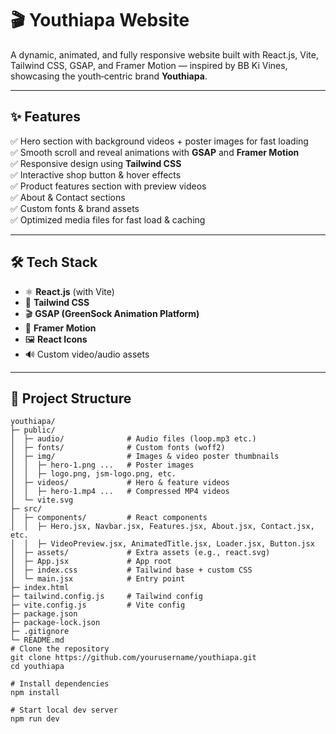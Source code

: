# 🎬 Youthiapa Website

A dynamic, animated, and fully responsive website built with React.js, Vite, Tailwind CSS, GSAP, and Framer Motion — inspired by BB Ki Vines, showcasing the youth‑centric brand **Youthiapa**.


---

## ✨ **Features**

✅ Hero section with background videos + poster images for fast loading  
✅ Smooth scroll and reveal animations with **GSAP** and **Framer Motion**  
✅ Responsive design using **Tailwind CSS**  
✅ Interactive shop button & hover effects  
✅ Product features section with preview videos  
✅ About & Contact sections  
✅ Custom fonts & brand assets  
✅ Optimized media files for fast load & caching

---

## 🛠 **Tech Stack**

- ⚛ **React.js** (with Vite)
- 🎨 **Tailwind CSS**
- 🎬 **GSAP (GreenSock Animation Platform)**
- 🏃 **Framer Motion**
- 🖼 **React Icons**
- 🔊 Custom video/audio assets

---

## 📁 **Project Structure**

```plaintext
youthiapa/
├─ public/
│  ├─ audio/              # Audio files (loop.mp3 etc.)
│  ├─ fonts/              # Custom fonts (woff2)
│  ├─ img/                # Images & video poster thumbnails
│  │  ├─ hero-1.png ...   # Poster images
│  │  ├─ logo.png, jsm-logo.png, etc.
│  ├─ videos/             # Hero & feature videos
│  │  ├─ hero-1.mp4 ...   # Compressed MP4 videos
│  └─ vite.svg
├─ src/
│  ├─ components/         # React components
│  │  ├─ Hero.jsx, Navbar.jsx, Features.jsx, About.jsx, Contact.jsx, etc.
│  │  ├─ VideoPreview.jsx, AnimatedTitle.jsx, Loader.jsx, Button.jsx
│  ├─ assets/             # Extra assets (e.g., react.svg)
│  ├─ App.jsx             # App root
│  ├─ index.css           # Tailwind base + custom CSS
│  └─ main.jsx            # Entry point
├─ index.html
├─ tailwind.config.js     # Tailwind config
├─ vite.config.js         # Vite config
├─ package.json
├─ package-lock.json
├─ .gitignore
└─ README.md
# Clone the repository
git clone https://github.com/yourusername/youthiapa.git
cd youthiapa

# Install dependencies
npm install

# Start local dev server
npm run dev
